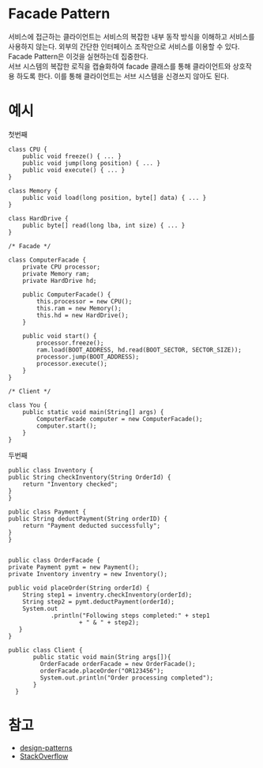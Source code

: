 # Facade Pattern

서비스에 접근하는 클라이언트는 서비스의 복잡한 내부 동작 방식을 이해하고 서비스를 사용하지 않는다. 외부의 간단한 인터페이스 조작만으로 서비스를 이용할 수 있다. Facade Pattern은 이것을 실현하는데 집중한다.  
서브 시스템의 복잡한 로직을 캡슐화하여 facade 클래스를 통해 클라이언트와 상호작용 하도록 한다. 이를 통해 클라이언트는 서브 시스템을 신경쓰지 않아도 된다.  

# 예시


첫번째
```
class CPU {
    public void freeze() { ... }
    public void jump(long position) { ... }
    public void execute() { ... }
}

class Memory {
    public void load(long position, byte[] data) { ... }
}

class HardDrive {
    public byte[] read(long lba, int size) { ... }
}

/* Facade */

class ComputerFacade {
    private CPU processor;
    private Memory ram;
    private HardDrive hd;

    public ComputerFacade() {
        this.processor = new CPU();
        this.ram = new Memory();
        this.hd = new HardDrive();
    }

    public void start() {
        processor.freeze();
        ram.load(BOOT_ADDRESS, hd.read(BOOT_SECTOR, SECTOR_SIZE));
        processor.jump(BOOT_ADDRESS);
        processor.execute();
    }
}

/* Client */

class You {
    public static void main(String[] args) {
        ComputerFacade computer = new ComputerFacade();
        computer.start();
    }
}
```

두번째
```
public class Inventory {
public String checkInventory(String OrderId) {
    return "Inventory checked";
}
}

public class Payment {
public String deductPayment(String orderID) {
    return "Payment deducted successfully";
}
}


public class OrderFacade {
private Payment pymt = new Payment();
private Inventory inventry = new Inventory();

public void placeOrder(String orderId) {
    String step1 = inventry.checkInventory(orderId);
    String step2 = pymt.deductPayment(orderId);
    System.out
            .println("Following steps completed:" + step1
                    + " & " + step2);
   }
}

public class Client {
       public static void main(String args[]){
         OrderFacade orderFacade = new OrderFacade();
         orderFacade.placeOrder("OR123456");
         System.out.println("Order processing completed");
       }
  }
```

# 참고
* [design-patterns](https://www.coursera.org/learn/design-patterns)
* [StackOverflow](https://stackoverflow.com/questions/5242429/what-is-the-facade-design-pattern)